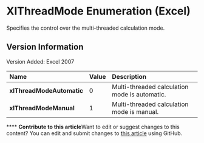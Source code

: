 
# XlThreadMode Enumeration (Excel)

Specifies the control over the multi-threaded calculation mode.


## Version Information

Version Added: Excel 2007 



|**Name**|**Value**|**Description**|
|:-----|:-----|:-----|
| **xlThreadModeAutomatic**|0|Multi-threaded calculation mode is automatic.|
| **xlThreadModeManual**|1|Multi-threaded calculation mode is manual.|

****   **Contribute to this article**Want to edit or suggest changes to this content? You can edit and submit changes to  [this article](https://github.com/jhershey00/VBA_Excel_Test/OpenXMLCon/articles/c313db9b-0d8c-7499-20da-50b5132afdcc.md) using GitHub.

